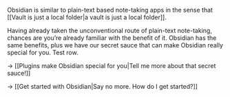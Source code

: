 Obsidian is similar to plain-text based note-taking apps in the sense that [[Vault is just a local folder|a vault is just a local folder]].

Having already taken the unconventional route of plain-text note-taking, chances are you’re already familiar with the benefit of it. Obsidian has the same benefits, plus we have our secret sauce that can make Obsidian really special for you.
Test row.

→ [[Plugins make Obsidian special for you|Tell me more about that secret sauce!]]

→ [[Get started with Obsidian|Say no more. How do I get started?]]